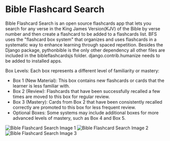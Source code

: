# Bible Flashcard Search

Bible Flashcard Search is an open source flashcards app that lets you search for any verse in the King James Version(KJV) of the Bible by verse number and then create a flashcard to be added to a flashcards list.  BFS uses the "flashcard box system" that organizes and uses flashcards in a systematic way to enhance learning through spaced repetition.
Besides the Django package, pythonbible is the only other dependency all other files are included in the bibleflashcardsjs folder. django.contrib.humanize needs to be added to installed apps.  

Box Levels: Each box represents a different level of familiarity or mastery:

<ul><li>Box 1 (New Material): This box contains new flashcards or cards that the learner is less familiar with.</li>
<li>Box 2 (Review): Flashcards that have been successfully recalled a few times are moved to this box for regular review.</li>
<li>Box 3 (Mastery): Cards from Box 2 that have been consistently recalled correctly are promoted to this box for less frequent review.</li>
<li>Optional Boxes: Some systems may include additional boxes for more advanced levels of mastery, such as Box 4 and Box 5.</li>
</ul>

![Bible Flashcard Search Image 1](https://www.freesmartphoneapps.com/static/projects/images/bible-flashcard-search/bible-flashcard-search-screenshot1.png "Bible Flashcard Search Image 1")
![Bible Flashcard Search Image 2](https://www.freesmartphoneapps.com/static/projects/images/bible-flashcard-search/bible-flashcard-search-screenshot2.png "Bible Flashcard Search Image 2")
![Bible Flashcard Search Image 3](https://www.freesmartphoneapps.com/static/projects/images/bible-flashcard-search/bible-flashcard-search-screenshot3.png "Bible Flashcard Search Image 3")
